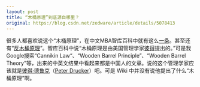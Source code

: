```yaml
---
layout: post
title: “木桶原理”到底源自哪里？
original: https://blog.csdn.net/zedware/article/details/5078413
---
```


很多人都喜欢说这个“木桶原理”，在中文MBA智库百科中就有这么[一条](http://wiki.mbalib.com/wiki/%E6%9C%A8%E6%A1%B6%E5%8E%9F%E7%90%86)。甚至还有“[反木桶原理](http://wiki.mbalib.com/wiki/%E5%8F%8D%E6%9C%A8%E6%A1%B6%E5%8E%9F%E7%90%86)”。智库百科中说“木桶原理是由美国管理学家[彼得](wiki/%E5%BD%BC%E5%BE%97 "彼得")提出的。”可是我Google搜索“Cannikin Law“、“Wooden Barrel Principle”、“Wooden Barrel Theory”等，出来的中英文结果中看起来都是中国人的文章。说的这个管理学家应该就是[彼得·德鲁克](http://wiki.mbalib.com/wiki/%E5%BD%BC%E5%BE%97%C2%B7%E5%BE%B7%E9%B2%81%E5%85%8B)（[Peter Drucker](http://en.wikipedia.org/wiki/Peter_Drucker#Career)）吧。可是 Wiki 中并没有说他提出了什么“木桶原理”啊。
